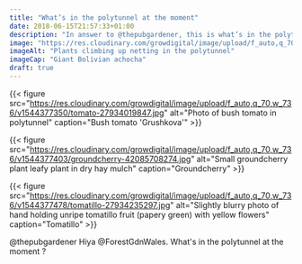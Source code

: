 ```yaml
---
title: "What’s in the polytunnel at the moment"
date: 2018-06-15T21:57:33+01:00
description: "In answer to @thepubgardener, this is what’s in the polytunnel at the moment!"
image: "https://res.cloudinary.com/growdigital/image/upload/f_auto,q_70,w_736/v1543960472/achocha-42085980334.jpg"
imageAlt: "Plants climbing up netting in the polytunnel"
imageCap: "Giant Bolivian achocha"
draft: true
---
```


{{< figure src="https://res.cloudinary.com/growdigital/image/upload/f_auto,q_70,w_736/v1544377350/tomato-27934019847.jpg" alt="Photo of bush tomato in polytunnel" caption="Bush tomato 'Grushkova'" >}}

{{< figure src="https://res.cloudinary.com/growdigital/image/upload/f_auto,q_70,w_736/v1544377403/groundcherry-42085708274.jpg" alt="Small groundcherry plant leafy plant in dry hay mulch" caption="Groundcherry" >}}

{{< figure src="https://res.cloudinary.com/growdigital/image/upload/f_auto,q_70,w_736/v1544377478/tomatillo-27934235297.jpg" alt="Slightly blurry photo of hand holding unripe tomatillo fruit (papery green) with yellow flowers" caption="Tomatillo" >}}

@thepubgardener
Hiya @ForestGdnWales. What's in the polytunnel at the moment ?
